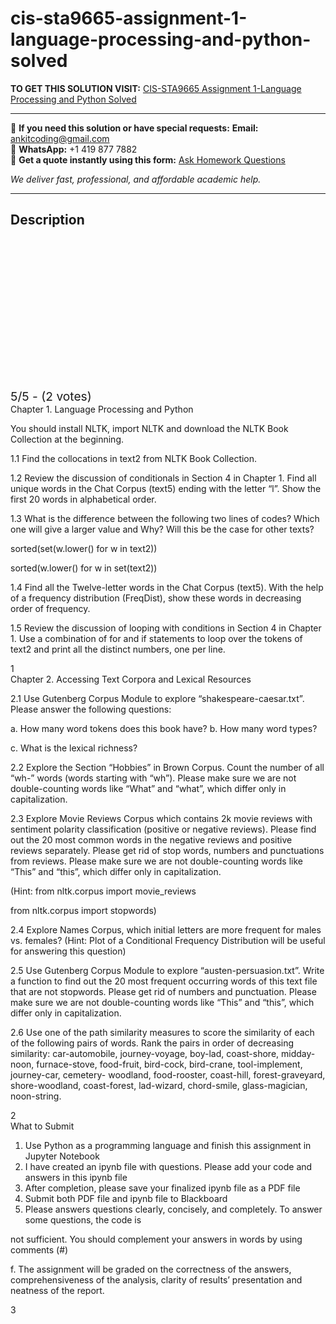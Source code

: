 # cis-sta9665-assignment-1-language-processing-and-python-solved
**TO GET THIS SOLUTION VISIT:** [CIS-STA9665 Assignment 1-Language Processing and Python Solved](https://www.ankitcodinghub.com/product/cis-sta9665-assignment-1-language-processing-and-python-solved/)


---

📩 **If you need this solution or have special requests:** **Email:** ankitcoding@gmail.com  
📱 **WhatsApp:** +1 419 877 7882  
📄 **Get a quote instantly using this form:** [Ask Homework Questions](https://www.ankitcodinghub.com/services/ask-homework-questions/)

*We deliver fast, professional, and affordable academic help.*

---

<h2>Description</h2>



<div class="kk-star-ratings kksr-auto kksr-align-center kksr-valign-top" data-payload="{&quot;align&quot;:&quot;center&quot;,&quot;id&quot;:&quot;98156&quot;,&quot;slug&quot;:&quot;default&quot;,&quot;valign&quot;:&quot;top&quot;,&quot;ignore&quot;:&quot;&quot;,&quot;reference&quot;:&quot;auto&quot;,&quot;class&quot;:&quot;&quot;,&quot;count&quot;:&quot;2&quot;,&quot;legendonly&quot;:&quot;&quot;,&quot;readonly&quot;:&quot;&quot;,&quot;score&quot;:&quot;5&quot;,&quot;starsonly&quot;:&quot;&quot;,&quot;best&quot;:&quot;5&quot;,&quot;gap&quot;:&quot;4&quot;,&quot;greet&quot;:&quot;Rate this product&quot;,&quot;legend&quot;:&quot;5\/5 - (2 votes)&quot;,&quot;size&quot;:&quot;24&quot;,&quot;title&quot;:&quot;CIS-STA9665 Assignment 1-Language Processing and Python Solved&quot;,&quot;width&quot;:&quot;138&quot;,&quot;_legend&quot;:&quot;{score}\/{best} - ({count} {votes})&quot;,&quot;font_factor&quot;:&quot;1.25&quot;}">

<div class="kksr-stars">

<div class="kksr-stars-inactive">
            <div class="kksr-star" data-star="1" style="padding-right: 4px">


<div class="kksr-icon" style="width: 24px; height: 24px;"></div>
        </div>
            <div class="kksr-star" data-star="2" style="padding-right: 4px">


<div class="kksr-icon" style="width: 24px; height: 24px;"></div>
        </div>
            <div class="kksr-star" data-star="3" style="padding-right: 4px">


<div class="kksr-icon" style="width: 24px; height: 24px;"></div>
        </div>
            <div class="kksr-star" data-star="4" style="padding-right: 4px">


<div class="kksr-icon" style="width: 24px; height: 24px;"></div>
        </div>
            <div class="kksr-star" data-star="5" style="padding-right: 4px">


<div class="kksr-icon" style="width: 24px; height: 24px;"></div>
        </div>
    </div>

<div class="kksr-stars-active" style="width: 138px;">
            <div class="kksr-star" style="padding-right: 4px">


<div class="kksr-icon" style="width: 24px; height: 24px;"></div>
        </div>
            <div class="kksr-star" style="padding-right: 4px">


<div class="kksr-icon" style="width: 24px; height: 24px;"></div>
        </div>
            <div class="kksr-star" style="padding-right: 4px">


<div class="kksr-icon" style="width: 24px; height: 24px;"></div>
        </div>
            <div class="kksr-star" style="padding-right: 4px">


<div class="kksr-icon" style="width: 24px; height: 24px;"></div>
        </div>
            <div class="kksr-star" style="padding-right: 4px">


<div class="kksr-icon" style="width: 24px; height: 24px;"></div>
        </div>
    </div>
</div>


<div class="kksr-legend" style="font-size: 19.2px;">
            5/5 - (2 votes)    </div>
    </div>
<div class="page" title="Page 1">
<div class="layoutArea">
<div class="column">
Chapter 1. Language Processing and Python

You should install NLTK, import NLTK and download the NLTK Book Collection at the beginning.

1.1 Find the collocations in text2 from NLTK Book Collection.

1.2 Review the discussion of conditionals in Section 4 in Chapter 1. Find all unique words in the Chat Corpus (text5) ending with the letter “l”. Show the first 20 words in alphabetical order.

1.3 What is the difference between the following two lines of codes? Which one will give a larger value and Why? Will this be the case for other texts?

sorted(set(w.lower() for w in text2))

sorted(w.lower() for w in set(text2))

1.4 Find all the Twelve-letter words in the Chat Corpus (text5). With the help of a frequency distribution (FreqDist), show these words in decreasing order of frequency.

1.5 Review the discussion of looping with conditions in Section 4 in Chapter 1. Use a combination of for and if statements to loop over the tokens of text2 and print all the distinct numbers, one per line.

</div>
</div>
<div class="layoutArea">
<div class="column">
1

</div>
</div>
</div>
<div class="page" title="Page 2">
<div class="layoutArea">
<div class="column">
Chapter 2. Accessing Text Corpora and Lexical Resources

2.1 Use Gutenberg Corpus Module to explore “shakespeare-caesar.txt”. Please answer the following questions:

a. How many word tokens does this book have? b. How many word types?

c. What is the lexical richness?

2.2 Explore the Section “Hobbies” in Brown Corpus. Count the number of all “wh-” words (words starting with “wh”). Please make sure we are not double-counting words like “What” and “what”, which differ only in capitalization.

2.3 Explore Movie Reviews Corpus which contains 2k movie reviews with sentiment polarity classification (positive or negative reviews). Please find out the 20 most common words in the negative reviews and positive reviews separately. Please get rid of stop words, numbers and punctuations from reviews. Please make sure we are not double-counting words like “This” and “this”, which differ only in capitalization.

(Hint: from nltk.corpus import movie_reviews

from nltk.corpus import stopwords)

2.4 Explore Names Corpus, which initial letters are more frequent for males vs. females? (Hint: Plot of a Conditional Frequency Distribution will be useful for answering this question)

2.5 Use Gutenberg Corpus Module to explore “austen-persuasion.txt”. Write a function to find out the 20 most frequent occurring words of this text file that are not stopwords. Please get rid of numbers and punctuation. Please make sure we are not double-counting words like “This” and “this”, which differ only in capitalization.

2.6 Use one of the path similarity measures to score the similarity of each of the following pairs of words. Rank the pairs in order of decreasing similarity: car-automobile, journey-voyage, boy-lad, coast-shore, midday-noon, furnace-stove, food-fruit, bird-cock, bird-crane, tool-implement, journey-car, cemetery- woodland, food-rooster, coast-hill, forest-graveyard, shore-woodland, coast-forest, lad-wizard, chord-smile, glass-magician, noon-string.

</div>
</div>
<div class="layoutArea">
<div class="column">
2

</div>
</div>
</div>
<div class="page" title="Page 3">
<div class="layoutArea">
<div class="column">
What to Submit

<ol>
<li>Use Python as a programming language and finish this assignment in Jupyter Notebook</li>
<li>I have created an ipynb file with questions. Please add your code and answers in this ipynb file</li>
<li>After completion, please save your finalized ipynb file as a PDF file</li>
<li>Submit both PDF file and ipynb file to Blackboard</li>
<li>Please answers questions clearly, concisely, and completely. To answer some questions, the code is</li>
</ol>
not sufficient. You should complement your answers in words by using comments (#)

f. The assignment will be graded on the correctness of the answers, comprehensiveness of the analysis, clarity of results’ presentation and neatness of the report.

</div>
</div>
<div class="layoutArea">
<div class="column">
3

</div>
</div>
</div>
